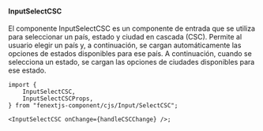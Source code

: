 #### InputSelectCSC

El componente InputSelectCSC es un componente de entrada que se utiliza para seleccionar un país, estado y ciudad en cascada (CSC). Permite al usuario elegir un país y, a continuación, se cargan automáticamente las opciones de estados disponibles para ese país. A continuación, cuando se selecciona un estado, se cargan las opciones de ciudades disponibles para ese estado.

```tsx
import {
    InputSelectCSC,
    InputSelectCSCProps,
} from "fenextjs-component/cjs/Input/SelectCSC";

<InputSelectCSC onChange={handleCSCChange} />;
```
